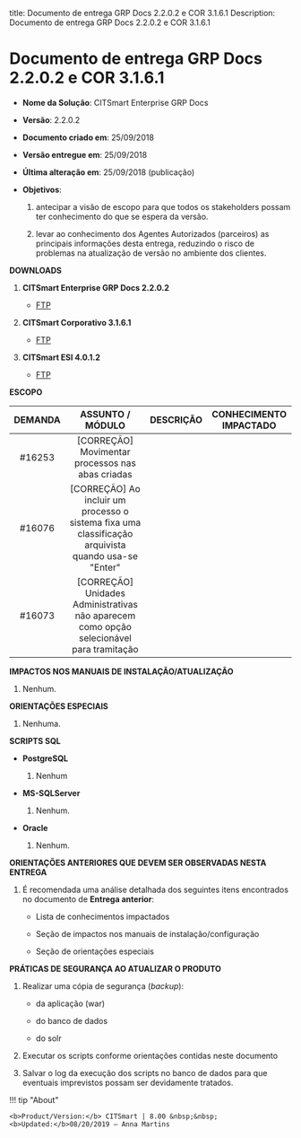 title: Documento de entrega GRP Docs 2.2.0.2 e COR 3.1.6.1
Description: Documento de entrega GRP Docs 2.2.0.2 e COR 3.1.6.1
# Documento de entrega GRP Docs 2.2.0.2 e COR 3.1.6.1

-   **Nome da Solução**: CITSmart Enterprise GRP Docs

-   **Versão**: 2.2.0.2

-   **Documento criado em**: 25/09/2018

-   **Versão entregue em**: 25/09/2018

-   **Última alteração em**: 25/09/2018 (publicação)

-   **Objetivos**:

    1.  antecipar a visão de escopo para que todos os stakeholders possam ter
        conhecimento do que se espera da versão.

    2.  levar ao conhecimento dos Agentes Autorizados (parceiros) as principais
        informações desta entrega, reduzindo o risco de problemas na atualização
        de versão no ambiente dos clientes.

**DOWNLOADS**

1.  **CITSmart Enterprise GRP Docs 2.2.0.2**

    -   [FTP](http://kb.citsmartcloud.com/entregas/papelzero/Enterprise/2.2.0.2/)

2.  **CITSmart Corporativo 3.1.6.1**

    -   [FTP](http://kb.citsmartcloud.com/entregas/corporativo/Enterprise/3.1.6.1/)

3.  **CITSmart ESI 4.0.1.2**

    -   [FTP](http://kb.citsmartcloud.com/entregas/neuro/4.0.1.2)

**ESCOPO**


| DEMANDA |                                           ASSUNTO / MÓDULO                                          | DESCRIÇÃO | CONHECIMENTO IMPACTADO |
|:-------:|:---------------------------------------------------------------------------------------------------:|:---------:|:----------------------:|
|  #16253 |                           [CORREÇÃO] Movimentar processos nas abas criadas                          |           |                        |
|  #16076 | [CORREÇÃO] Ao incluir um processo o sistema fixa uma classificação arquivista quando usa-se "Enter" |           |                        |
|  #16073 |       [CORREÇÃO] Unidades Administrativas não aparecem como opção selecionável para tramitação      |           |                        |


**IMPACTOS NOS MANUAIS DE INSTALAÇÃO/ATUALIZAÇÃO**

1.  Nenhum.

**ORIENTAÇÕES ESPECIAIS**

1.  Nenhuma.

**SCRIPTS SQL**

-   **PostgreSQL**

    1.  Nenhum

-   **MS-SQLServer**

    1.  Nenhum.

-   **Oracle**

    1.  Nenhum.

**ORIENTAÇÕES ANTERIORES QUE DEVEM SER OBSERVADAS NESTA ENTREGA**

1.  É recomendada uma análise detalhada dos seguintes itens encontrados no
    documento de **Entrega anterior**:

    -   Lista de conhecimentos impactados

    -   Seção de impactos nos manuais de instalação/configuração

    -   Seção de orientações especiais

**PRÁTICAS DE SEGURANÇA AO ATUALIZAR O PRODUTO**

1.  Realizar uma cópia de segurança (*backup*):

    -   da aplicação (war)

    -   do banco de dados

    -   do solr

2.  Executar os scripts conforme orientações contidas neste documento

3.  Salvar o log da execução dos scripts no banco de dados para que eventuais
    imprevistos possam ser devidamente tratados.
    
!!! tip "About"

    <b>Product/Version:</b> CITSmart | 8.00 &nbsp;&nbsp;
    <b>Updated:</b>08/20/2019 – Anna Martins
    
